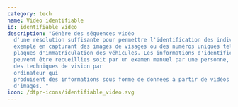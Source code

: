 ```yaml
---
category: tech
name: Vidéo identifiable
id: identifiable_video
description: "Génère des séquences vidéo
  d'une résolution suffisante pour permettre l'identification des individus, par
  exemple en capturant des images de visages ou des numéros uniques tels que les
  plaques d'immatriculation des véhicules. Les informations d'identification
  peuvent être recueillies soit par un examen manuel par une personne, soit par
  des techniques de vision par
  ordinateur qui
  produisent des informations sous forme de données à partir de vidéos ou
  d'images. "
icon: /dtpr-icons/identifiable_video.svg
---
```

